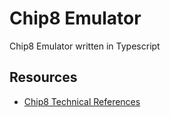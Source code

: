 # Chip8 Emulator

Chip8 Emulator written in Typescript

## Resources

- [Chip8 Technical References](http://devernay.free.fr/hacks/chip8/C8TECH10.HTM)
